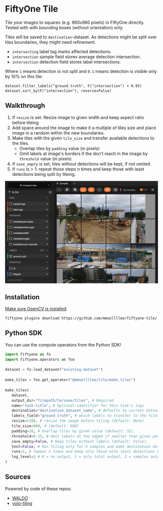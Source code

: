# FiftyOne Tile

Tile your images to squares (e.g. 960x960 pixels) in FiftyOne directly.
Tested with with bounding boxes (without orientation) only.

Tiles will be saved to `destination`-dataset.
As detections might be split over tiles boundaries, they might need refinement.

- `intersecting` label tag marks affected detections.
- `intersection` sample field stores average detection intersection.
- `intersection` detection field stores label intersections.

Where `1` means detection is not split and `0.1` means detection is visible only by 10% on this tile:

```
dataset.filter_labels("ground_truth", F("intersection") < 0.95)
dataset.sort_by(F("intersection"), reverse=False)
```

## Walkthrough
1. If `resize` is set: Resize image to given width and keep aspect ratio before tileing
2. Add space around the image to make it a multiple of tiles size and place image in a random within the new boundaries.
3. Make tiles with the given `tile_size` and transfer available detections to the tiles.
   - Overlap tiles by `padding` value (in pixels)
   - Omit labels at image's borders if the don't reach in the image by `threshold` value (in pixels)
4. If `save_empty` is set, tiles without detections will be kept, if not omited.
5. If `runs` is > 1: repeat those steps n times and keep those with least detections being split by tileing.

<img src="screenshot.png">

## Installation
[Make sure OpenCV is installed](https://docs.opencv.org/4.x/da/df6/tutorial_py_table_of_contents_setup.html)
```shell
fiftyone plugins download https://github.com/mmoollllee/fiftyone-tile/
```

## Python SDK

You can use the compute operators from the Python SDK!

```python
import fiftyone as fo
import fiftyone.operators as foo

dataset = fo.load_dataset("existing-dataset")

make_tiles = foo.get_operator("@mmoollllee/tile/make_tiles")

make_tiles(
   dataset,
   output_dir="filepath/to/save/tiles", # Required
   name="task-title", # Optional identifier for this task's logs
   destination="destination_dataset_name", # defaults to current dataset name with '_tiled' suffix
   labels_field="ground_truth", # which labels to transfer to the tiles (Default: ground_truth)
   resize=1200, # resize the image before tiling (default: None)
   tile_size=960, # (default: 960)
   padding=20, # Overlap tiles by given value (default: 32),
   threshold=0.15, # Omit labels at the edged if smaller than given percentage (default: 0.15)
   save_empty=False, # Keep tiles without labels (default: False),
   test=False, # Run Tiling only for 5 samples and make destination dataset non-persistent
   runs=1, # repeat n times and keep only those with least detections being split by tileing.
   log_level=2 # 0 = no output, 1 = only total output, 2 = samples output, 3 = even more
)
```

## Sources
Powered by code of these repos:
- [WALDO](https://github.com/stephansturges/WALDO/blob/master/playground/run_local_network_on_images_onnxruntime.py#L54)
- [yolo-tiling](https://github.com/slanj/yolo-tiling/blob/main/tile_yolo.py)
